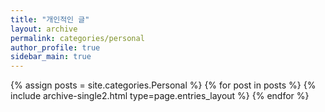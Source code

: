 ```yaml
---
title: "개인적인 글"
layout: archive
permalink: categories/personal
author_profile: true
sidebar_main: true
---
```


{% assign posts = site.categories.Personal %}
{% for post in posts %} {% include archive-single2.html type=page.entries_layout %} {% endfor %}